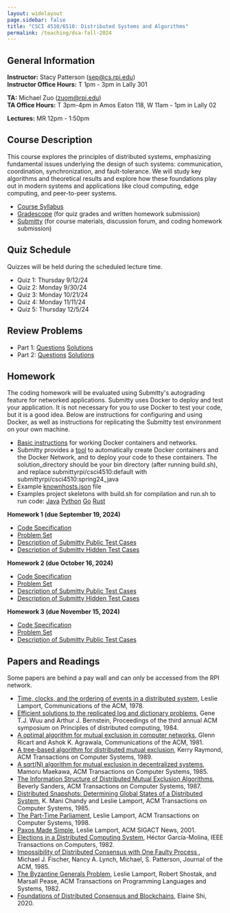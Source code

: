 ```yaml
---
layout: widelayout
page.sidebar: false
title: "CSCI 4510/6510: Distributed Systems and Algorithms"
permalink: /teaching/dsa-fall-2024
---
```



## General Information
**Instructor:** Stacy Patterson (sep@cs.rpi.edu)  
**Instructor Office Hours:**  T 1pm - 3pm in Lally 301

**TA:** Michael Zuo (zuom@rpi.edu)   
**TA Office Hours:** T 3pm-4pm in Amos Eaton 118, W 11am - 1pm in Lally 02

**Lectures:** MR 12pm - 1:50pm

## Course Description
This course explores the principles of distributed systems, 
emphasizing fundamental issues underlying the design of such systems: 
communication, coordination, synchronization, and fault-tolerance. 
We will study key algorithms and theoretical results
and explore how these foundations play out in modern systems and applications 
like cloud computing, edge computing, and peer-to-peer systems.
- [Course Syllabus](/files/dsa_f24_syllabus.pdf)
- [Gradescope](https://www.gradescope.com/) (for quiz grades and written homework submission)
- [Submitty](https://submitty.cs.rpi.edu/) (for course materials, discussion forum, and coding homework submission)

## Quiz Schedule
Quizzes will be held during the scheduled lecture time.
- Quiz 1: Thursday 9/12/24
- Quiz 2: Monday 9/30/24
- Quiz 3: Monday 10/21/24
- Quiz 4: Monday 11/11/24
- Quiz 5: Thursday 12/5/24
             
## Review Problems
- Part 1: [Questions](https://submitty.cs.rpi.edu/courses/f24/csci4510/course_material/review/ReviewQuestionsPart1.pdf) [Solutions](https://submitty.cs.rpi.edu/courses/f24/csci4510/course_material/review/ReviewSolutionsPart1.pdf)
- Part 2: [Questions](https://submitty.cs.rpi.edu/courses/f24/csci4510/course_material/review/ReviewQuestionsPart2.pdf) [Solutions](https://submitty.cs.rpi.edu/courses/f24/csci4510/course_material/review/ReviewSolutionsPart2.pdf)

## Homework
The coding homework will be evaluated using Submitty's autograding feature for networked applications. 
Submitty uses Docker to deploy and test your application. It is not necessary for you to use 
Docker to test your code, but it is a good idea. Below are instructions for configuring and using Docker, 
as well as instructions for replicating the Submitty test environment on your own machine.  
- [Basic instructions](https://docs.google.com/document/d/e/2PACX-1vTzW9hN_boFWx7kf3agpkSVFWdt8tTanaCLjKZlzh9uQgXi7Wok3DA3BeoAiUXO53zGb6wxsFwLgwiB/pub) for working Docker containers and networks.
- Submitty provides a [tool](https://github.com/Submitty/StudentTools/tree/main/network_generator) to automatically create Docker containers and the Docker Network, and to deploy your code to these containers. The solution_directory should be your bin directory (after running build.sh), and replace submittyrpi/csci4510:default with  submittyrpi/csci4510:spring24_java
- Example [knownhosts.json](/files/f24/knownhosts.json) file
- Examples project skeletons with build.sh for compilation and run.sh to run code: [Java](/files/java.zip) [Python](/files/python.zip)  [Go](/files/go.zip) [Rust](/files/rust.zip)

**Homework 1 (due September 19, 2024)**
- [Code Specification](https://docs.google.com/document/d/1D04U6FFLJGgf3xUeZZFk7_R2Sqaxnz4fPFgF3SQfD3I/pub)
- [Problem Set](https://submitty.cs.rpi.edu/courses/f24/csci4510/course_material/homework/hw1_problems.pdf)
- [Description of Submitty Public Test Cases](https://docs.google.com/document/d/1WGtLD2P2xTws_bLa-w4zn_7oKq9EN1E_kv13CQr6Eos/pub)
- [Description of Submitty Hidden Test Cases](https://docs.google.com/document/d/e/2PACX-1vS1VjROo71oyTylHMrnQoEK9ktaHNpj-1wB_iJMlAYdsXme-xIPWd0TTsGMHVT1SHZi-fOxN1Gev26o/pub)

**Homework 2 (due October 16, 2024)**
- [Code Specification](https://docs.google.com/document/d/1_3CD5QXuBrd5Kg8SH4ft892vt1Kk0I_GAJLWVe4uA8A/pub)
- [Problem Set](https://submitty.cs.rpi.edu/courses/f24/csci4510/course_material/homework/hw2_problems.pdf)
- [Description of Submitty Public Test Cases](https://docs.google.com/document/d/e/2PACX-1vSVH8Jt-cFGG9t-h_qFIHqYTArTPx6_e9YBi-nCLfrXyCcA8bYdViqLZXXvJI8ZikBrw2Pg93YLLHTe/pub)
- [Description of Submitty Hidden Test Cases](https://docs.google.com/document/d/e/2PACX-1vTA2TbBp319Ha4ZR6ondTffJdFqzuOxpFLlnZF8EmcfnGxgF2x8psDuws1dJ4K-qp2ws3iJzoUpwFoc/pub)

**Homework 3 (due November 15, 2024)**
- [Code Specification](https://docs.google.com/document/d/e/2PACX-1vSbnwVbJQZTfSYCQdfdEDY2a_0zO6OoNW3aC92Fwkmf-YLd56tMeYO2S4LI4yUIARvb4PQsKZ_fsyIL/pub)
- [Problem Set](https://submitty.cs.rpi.edu/courses/f24/csci4510/course_material/homework/hw3_problems.pdf)
- [Description of Submitty Public Test Cases](https://docs.google.com/document/d/e/2PACX-1vQFYIWF_FvTpd0GzL44FPxlPnM_VAmWts9TfbGL8buZhtd0favS1c9IKCem8Vj-3Mh9kNIE9ojAKCzk/pub)

## Papers and Readings
Some papers are behind a pay wall and can only be accessed from the RPI network.
- [Time, clocks, and the ordering of events in a distributed system](https://www.microsoft.com/en-us/research/publication/time-clocks-ordering-events-distributed-system/), Leslie Lamport, Communications of the ACM, 1978.
- [Efficient solutions to the replicated log and dictionary problems](https://dl.acm.org/doi/10.1145/800222.806750), Gene T.J. Wuu and Arthur J. Bernstein, Proceedings of the third annual ACM symposium on Principles of distributed computing, 1984.
- [A optimal algorithm for mutual exclusion in computer networks](http://dl.acm.org/citation.cfm?id=358537), Glenn Ricart and Ashok K. Agrawala, Communications of the ACM, 1981.
- [A tree-based algorithm for distributed mutual exclusion](https://dl.acm.org/doi/10.1145/58564.59295), Kerry Raymond, ACM Transactions on Computer Systems, 1989.
- [A sqrt(N) algorithm for mutual exclusion in decentralized systems](https://dl.acm.org/doi/10.1145/214438.214445), Mamoru Maekawa, ACM Transactions on Computer Systems, 1985. 
- [The Information Structure of Distributed Mutual Exclusion Algorithms](https://dl.acm.org/doi/10.1145/24068.28052), Beverly Sanders, ACM Transactions on Computer Systems, 1987.
- [Distributed Snapshots: Determining Global States of a Distributed System](https://www.microsoft.com/en-us/research/publication/distributed-snapshots-determining-global-states-distributed-system/), K. Mani Chandy and Leslie Lamport, ACM Transactions on Computer Systems, 1985.
- [The Part-Time Parliament](https://lamport.azurewebsites.net/pubs/lamport-paxos.pdf), Leslie Lamport, ACM Transactions on Computer Systems, 1998.
- [Paxos Made Simple](https://www.microsoft.com/en-us/research/publication/paxos-made-simple/), Leslie Lamport, ACM SIGACT News, 2001.
- [Elections in a Distributed Computing System](https://homepage.divms.uiowa.edu/~ghosh/Bully.pdf), Héctor García-Molina,  IEEE Transactions on Computers, 1982.
- [Impossibility of Distributed Consensus with One Faulty
Process ](https://groups.csail.mit.edu/tds/papers/Lynch/jacm85.pdf), Michael J. Fischer, Nancy A. Lynch, Michael, S. Patterson, Journal of the ACM, 1985.
- [The Byzantine Generals Problem](https://lamport.azurewebsites.net/pubs/byz.pdf), Leslie Lamport, Robert Shostak, and Marsall Pease,  ACM Transactions on Programming Languages and Systems, 1982.
- [Foundations of Distributed Consensus and Blockchains](https://www.distributedconsensus.net/), Elaine Shi, 2020.
